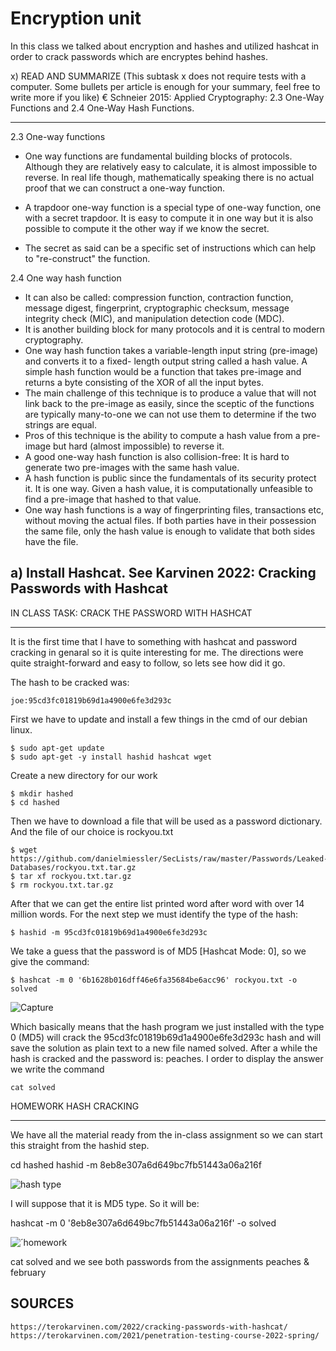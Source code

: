 # Encryption unit


In this class we talked about encryption and hashes and utilized hashcat in order to crack passwords which are encryptes behind hashes. 

x) READ AND SUMMARIZE (This subtask x does not require tests with a computer. Some bullets per article is enough for your summary, feel free to write more if you like)
€ Schneier 2015: Applied Cryptography: 2.3 One-Way Functions and 2.4 One-Way Hash Functions.

----------------------------------------------------------------------------------
   2.3 One-way functions
   
   - One way functions are fundamental building blocks of protocols. Although they are relatively easy to calculate, it is almost 
    impossible to reverse. In real life though, mathematically speaking there is no actual proof that we can construct a one-way 
    function. 
   - A trapdoor one-way function is a special type of one-way function, one with a secret trapdoor. It is easy to compute it in 
    one way but it is also possible to compute it the other way if we know the secret. 
    
   - The secret as said can be a specific set of instructions which can help to "re-construct" the function. 
    
   2.4 One way hash function
    
   - It can also be called: compression function, contraction function, message digest, fingerprint, cryptographic checksum, 
   message integrity check (MIC), and manipulation detection code (MDC). 
   - It is another building block for many protocols and it is central to modern cryptography. 
   - One way hash function takes a variable-length input string (pre-image) and converts it to a fixed- length output string called a 
   hash value. A simple hash function would be a function that takes pre-image and returns a byte consisting of the XOR of all the 
   input bytes.
   - The main challenge of this technique is to produce a value that will not link back to the pre-image as easily, since the sceptic
   of the functions are typically many-to-one we can not use them to determine if the two strings are equal.    
   - Pros of this technique is the ability to compute a hash value from a pre-image but hard (almost impossible) to reverse it. 
   - A good one-way hash function is also collision-free: It is hard to generate two pre-images with the same hash value.
   - A hash function is public since the fundamentals of its security protect it. It is one way. Given a hash value, it is computationally 
   unfeasible to find a pre-image that hashed to that value.  
   - One way hash functions is a way of fingerprinting files, transactions etc, without moving the actual files. If both parties 
   have in their possession the same file, only the hash value is enough to validate that both sides have the file. 

a) Install Hashcat. See Karvinen 2022: Cracking Passwords with Hashcat
----------------------------------------------------------------------------------

IN CLASS TASK: CRACK THE PASSWORD WITH HASHCAT
__________________________________________________________________________________________
It is the first time that I have to something with hashcat and password cracking in genaral so it is quite interesting for me. The directions were quite straight-forward and easy to follow, so lets see how did it go. 

The hash to be cracked was: 

    joe:95cd3fc01819b69d1a4900e6fe3d293c
    
First we have to update and install a few things in the cmd of our debian linux. 

    $ sudo apt-get update
    $ sudo apt-get -y install hashid hashcat wget

Create a new directory for our work

    $ mkdir hashed
    $ cd hashed
    
Then we have to download a file that will be used as a password dictionary. And the file of our choice is rockyou.txt

    $ wget https://github.com/danielmiessler/SecLists/raw/master/Passwords/Leaked-Databases/rockyou.txt.tar.gz
    $ tar xf rockyou.txt.tar.gz
    $ rm rockyou.txt.tar.gz

After that we can get the entire list printed word after word with over 14 million words. 
For the next step we must identify the type of the hash:

    $ hashid -m 95cd3fc01819b69d1a4900e6fe3d293c
    
We take a guess that the password is of MD5 [Hashcat Mode: 0], so we give the command:

    $ hashcat -m 0 '6b1628b016dff46e6fa35684be6acc96' rockyou.txt -o solved
    
![Capture](https://user-images.githubusercontent.com/113516460/218860522-ff47ec19-4ad5-492a-9695-d132da2e1bfd.JPG)
    
Which basically means that the hash program we just installed with the type 0 (MD5) will crack the 95cd3fc01819b69d1a4900e6fe3d293c hash and will save the solution as plain text to a new file named solved. After a while the hash is cracked and the password is: peaches.
I order to display the answer we write the command 

    cat solved

HOMEWORK HASH CRACKING
____________________________________________________________________________________________
We have all the material ready from the in-class assignment so we can start this straight from the hashid step. 

   cd hashed
   hashid -m 8eb8e307a6d649bc7fb51443a06a216f
   
![hash type](https://user-images.githubusercontent.com/113516460/218860546-ce121d54-ada2-4ed3-9bff-3140165a0f6d.JPG)

I will suppose that it is MD5 type. So it will be:

   hashcat -m 0 '8eb8e307a6d649bc7fb51443a06a216f' -o solved
   
![´homework](https://user-images.githubusercontent.com/113516460/218862077-9d9d421c-2bdf-45b5-8bef-bdcc7cf610bc.JPG)

   cat solved 
   and we see both passwords from the assignments
   peaches & february




SOURCES
------------------------------------------------------------------------------------

    https://terokarvinen.com/2022/cracking-passwords-with-hashcat/
    https://terokarvinen.com/2021/penetration-testing-course-2022-spring/
